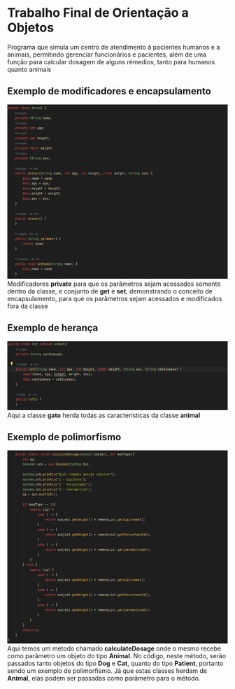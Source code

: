 # Trabalho Final de Orientação a Objetos
Programa que simula um centro de atendimento à pacientes humanos e a animais, permitindo gerenciar funcionários e pacientes, além de uma função para calcular dosagem de alguns rémedios, tanto para humanos quanto animais

## Exemplo de modificadores e encapsulamento
![screenchot](https://raw.githubusercontent.com/luismineo/TrabFinalOOP/main/src/imgs/mod_encp.png)
Modificadores **private** para que os parâmetros sejam acessados somente dentro da classe, e conjunto de **get** e **set**, demonstrando o conceito de encapsulamento, para que os parâmetros sejam acessados e modificados fora da classe

## Exemplo de herança
![screenchot](https://raw.githubusercontent.com/luismineo/TrabFinalOOP/main/src/imgs/hertg.png)
Aqui a classe **gato** herda todas as características da classe **animal**

## Exemplo de polimorfismo
![screenchot](https://raw.githubusercontent.com/luismineo/TrabFinalOOP/main/src/imgs/polimorfismo.png)
Aqui temos um método chamado **calculateDosage** onde o mesmo recebe como parâmetro um objeto do tipo **Animal**. No código, neste método, serão passados tanto objetos do tipo **Dog** e **Cat**, quanto do tipo **Patient**, portanto sendo um exemplo de polimorfismo. Já que estas classes herdam de **Animal**, elas podem ser passadas como parâmetro para o método.
